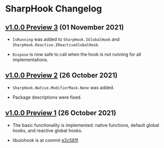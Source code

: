 # SharpHook Changelog

## [v1.0.0 Preview 3](https://github.com/TolikPylypchuk/SharpHook/releases/tag/v1.0.0-preview.3) (01 November 2021)

- `IsRunning` was added to `SharpHook.IGlobalHook` and `SharpHook.Reactive.IReactiveGlobalHook`.

- `Dispose` is now safe to call when the hook is not running for all implementations.

## [v1.0.0 Preview 2](https://github.com/TolikPylypchuk/SharpHook/releases/tag/v1.0.0-preview.2) (26 October 2021)

- `SharpHook.Native.ModifierMask.None` was added.

- Package descriptions were fixed.

## [v1.0.0 Preview 1](https://github.com/TolikPylypchuk/SharpHook/releases/tag/v1.0.0-preview.1) (26 October 2021)

- The basic functionality is implemented: native functions, default global hooks, and reactive global hooks.

- libuiohook is at commit [e2c581f](https://github.com/kwhat/libuiohook/tree/e2c581f6d3012f68580e68a9e75b14e599baca88).
